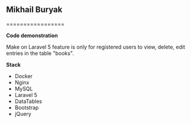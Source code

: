 ## Mikhail Buryak ##
=================

**Code demonstration**

Make on Laravel 5 feature is only for registered users to view, delete, edit entries in the table "books".

**Stack**

* Docker
* Nginx
* MySQL
* Laravel 5
* DataTables
* Bootstrap
* jQuery
